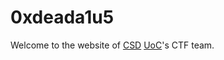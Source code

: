 # 0xdeada1u5

Welcome to the website of [CSD](https://www.csd.uoc.gr/) [UoC](https://www.uoc.gr/)'s CTF team.
